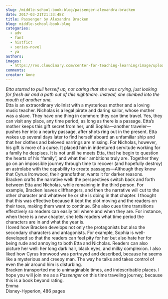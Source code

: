 ```yaml
---
slug: /middle-school-book-blog/passenger-alexandra-bracken
date: 2017-03-21T21:33:48Z
title: Passenger by Alexandra Bracken
blog: middle-school-book-blog
categories:
  - adv
  - fant
  - histfict
  - series-novel
  - ya
authors:
images:
  - https://res.cloudinary.com/center-for-teaching-learning/image/upload/v1659658596/51NFZbK5TrL-197x300.jpg.jpg
comments:
creator: Anne
---
```


<em> Etta started to pull herself up, not caring that she was crying, just looking for fresh air and a path out of this nightmare. Instead, she climbed into the mouth of another one.</em><br />Etta is an extraordinary violinist with a mysterious mother and a loving music teacher. Nicholas is a legal pirate and daring sailor, whose mother was a slave. They have one thing in common: they can time travel. Yes, they can visit any place, any time period, as long as there is a passage. Etta’s mother keeps this gift secret from her, until Sophia—another traveler—pushes her into a nearby passage, after shots ring out in the present. Etta wakes up several days later to find herself aboard an unfamiliar ship and that her clothes and beloved earrings are missing. For Nicholas, however, his gift is more of a curse. It placed him in indentured servitude working for a family he despises. It is not until he meets Etta, that he begin to question the hearts of his “family”, and what their ambitions truly are. Together they go on an impossible journey through time to recover (and hopefully destroy) an astrolabe with the capability to create passages—Although they know that Cyrus Ironwood, their grandfather, wants it for darker reasons.<br />Bracken crafts the narrative well: the perspectives switch back and forth between Etta and Nicholas, while remaining in the third person. For example, Bracken leaves cliffhangers, and then the narrative will cut to the other character and whatever he or she is doing in that chapter. I thought that this was effective because it kept the plot moving and the readers on their toes, making them want to continue. She also cues time transitions effectively so readers can easily tell where and when they are. For instance, when there is a new chapter, she tells readers what time period the characters are in and what the year is.<br />I loved how Bracken develops not only the protagonists but also the secondary characters and antagonists. For example, Sophia is well-developed so that the readers can feel pity for her but also hate her for being rude and annoying to both Etta and Nicholas. Readers can also picture her well: her long dark hair, black eyes, and milky complexion. I also liked how Cyrus Ironwood was portrayed and described, because he seems like a mysterious and creepy man. The way he talks and takes control of even the air around him is disturbing.<br />Bracken transported me to unimaginable times, and indescribable places. I hope you will join me as a<em> Passenger </em>on this time traveling journey, because this is a book beyond rating.<br />Emma<br />Disney-Hyperion, 486 pages
